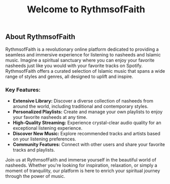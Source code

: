 <!DOCTYPE html>
<html lang="en">
<head>
    <meta charset="UTF-8">
    <meta name="viewport" content="width=device-width, initial-scale=1.0">

   
</head>
<body>
    <div class="container">
        <header>
            <h1>Welcome to RythmsofFaith</h1>
        </header>
  <section>
            <h2>About RythmsofFaith</h2>
            <p>RythmsofFaith is a revolutionary online platform dedicated to providing a seamless and immersive experience for listening to nasheeds and Islamic music. Imagine a spiritual sanctuary where you can enjoy your favorite nasheeds just like you would with your favorite tracks on Spotify. RythmsofFaith offers a curated selection of Islamic music that spans a wide range of styles and genres, all designed to uplift and inspire.</p>
            <div class="highlight">
                <h3>Key Features:</h3>
                <ul>
                    <li><strong>Extensive Library:</strong> Discover a diverse collection of nasheeds from around the world, including traditional and contemporary styles.</li>
                    <li><strong>Personalized Playlists:</strong> Create and manage your own playlists to enjoy your favorite nasheeds at any time.</li>
                    <li><strong>High-Quality Streaming:</strong> Experience crystal-clear audio quality for an exceptional listening experience.</li>
                    <li><strong>Discover New Music:</strong> Explore recommended tracks and artists based on your listening preferences.</li>
                    <li><strong>Community Features:</strong> Connect with other users and share your favorite tracks and playlists.</li>
                </ul>
            </div>
            <p>Join us at RythmsofFaith and immerse yourself in the beautiful world of nasheeds. Whether you're looking for inspiration, relaxation, or simply a moment of tranquility, our platform is here to enrich your spiritual journey through the power of music.</p>
        </section>
    </div>
</body>
</html>
